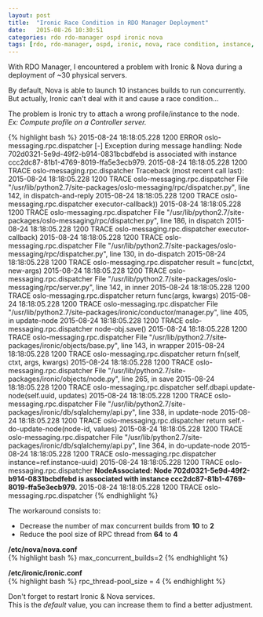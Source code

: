 ```yaml
---
layout: post
title:  "Ironic Race Condition in RDO Manager Deployment"
date:   2015-08-26 10:30:51
categories: rdo rdo-manager ospd ironic nova
tags: [rdo, rdo-manager, ospd, ironic, nova, race condition, instance, deployment]
---
```

With RDO Manager, I encountered a problem with Ironic & Nova during a deployment of ~30 physical servers.

By default, Nova is able to launch 10 instances builds to run concurrently.  
But actually, Ironic can't deal with it and cause a race condition...

The problem is Ironic try to attach a wrong profile/instance to the node.   
_Ex: Compute profile on a Controller server._    

{% highlight bash %}
2015-08-24 18:18:05.228 1200 ERROR oslo-messaging.rpc.dispatcher [-] Exception during message handling: Node 702d0321-5e9d-49f2-b914-0831bcbdfebd is associated with instance ccc2dc87-81b1-4769-8019-ffa5e3ecb979.
2015-08-24 18:18:05.228 1200 TRACE oslo-messaging.rpc.dispatcher Traceback (most recent call last):
2015-08-24 18:18:05.228 1200 TRACE oslo-messaging.rpc.dispatcher   File "/usr/lib/python2.7/site-packages/oslo-messaging/rpc/dispatcher.py", line 142, in dispatch-and-reply
2015-08-24 18:18:05.228 1200 TRACE oslo-messaging.rpc.dispatcher     executor-callback))
2015-08-24 18:18:05.228 1200 TRACE oslo-messaging.rpc.dispatcher   File "/usr/lib/python2.7/site-packages/oslo-messaging/rpc/dispatcher.py", line 186, in dispatch
2015-08-24 18:18:05.228 1200 TRACE oslo-messaging.rpc.dispatcher     executor-callback)
2015-08-24 18:18:05.228 1200 TRACE oslo-messaging.rpc.dispatcher   File "/usr/lib/python2.7/site-packages/oslo-messaging/rpc/dispatcher.py", line 130, in do-dispatch
2015-08-24 18:18:05.228 1200 TRACE oslo-messaging.rpc.dispatcher     result = func(ctxt, new-args)
2015-08-24 18:18:05.228 1200 TRACE oslo-messaging.rpc.dispatcher   File "/usr/lib/python2.7/site-packages/oslo-messaging/rpc/server.py", line 142, in inner
2015-08-24 18:18:05.228 1200 TRACE oslo-messaging.rpc.dispatcher     return func(args, kwargs)
2015-08-24 18:18:05.228 1200 TRACE oslo-messaging.rpc.dispatcher   File "/usr/lib/python2.7/site-packages/ironic/conductor/manager.py", line 405, in update-node
2015-08-24 18:18:05.228 1200 TRACE oslo-messaging.rpc.dispatcher     node-obj.save()
2015-08-24 18:18:05.228 1200 TRACE oslo-messaging.rpc.dispatcher   File "/usr/lib/python2.7/site-packages/ironic/objects/base.py", line 143, in wrapper
2015-08-24 18:18:05.228 1200 TRACE oslo-messaging.rpc.dispatcher     return fn(self, ctxt, args, kwargs)
2015-08-24 18:18:05.228 1200 TRACE oslo-messaging.rpc.dispatcher   File "/usr/lib/python2.7/site-packages/ironic/objects/node.py", line 265, in save
2015-08-24 18:18:05.228 1200 TRACE oslo-messaging.rpc.dispatcher     self.dbapi.update-node(self.uuid, updates)
2015-08-24 18:18:05.228 1200 TRACE oslo-messaging.rpc.dispatcher   File "/usr/lib/python2.7/site-packages/ironic/db/sqlalchemy/api.py", line 338, in update-node
2015-08-24 18:18:05.228 1200 TRACE oslo-messaging.rpc.dispatcher     return self.-do-update-node(node-id, values)
2015-08-24 18:18:05.228 1200 TRACE oslo-messaging.rpc.dispatcher   File "/usr/lib/python2.7/site-packages/ironic/db/sqlalchemy/api.py", line 364, in do-update-node
2015-08-24 18:18:05.228 1200 TRACE oslo-messaging.rpc.dispatcher     instance=ref.instance-uuid)
2015-08-24 18:18:05.228 1200 TRACE oslo-messaging.rpc.dispatcher **NodeAssociated: Node 702d0321-5e9d-49f2-b914-0831bcbdfebd is associated with instance ccc2dc87-81b1-4769-8019-ffa5e3ecb979.**
2015-08-24 18:18:05.228 1200 TRACE oslo-messaging.rpc.dispatcher
{% endhighlight %}

The workaround consists to:   
*    Decrease the number of max concurrent builds from **10** to **2**   
*    Reduce the pool size of RPC thread from **64** to **4**

**/etc/nova/nova.conf**  
{% highlight bash %}
max_concurrent_builds=2
{% endhighlight %}

**/etc/ironic/ironic.conf**  
{% highlight bash %}
rpc_thread-pool_size = 4
{% endhighlight %}    

Don't forget to restart Ironic & Nova services.    
This is the _default_ value, you can increase them to find a better adjustment.
